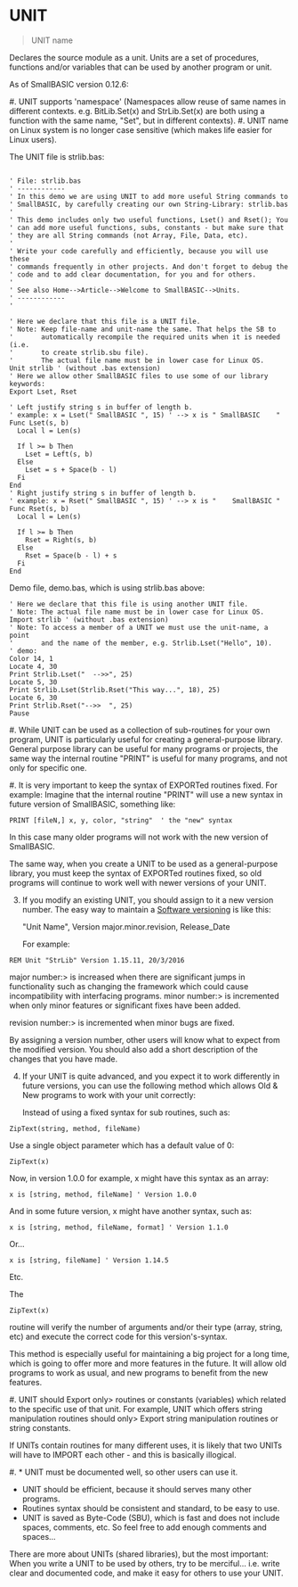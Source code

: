 # UNIT

> UNIT name

Declares the source module as a unit. Units are a set of procedures, functions and/or variables that can be used by another program or unit.

As of SmallBASIC version 0.12.6:

#. UNIT supports 'namespace' (Namespaces allow reuse of same names in different contexts. e.g. BitLib.Set(x) and StrLib.Set(x) are both using a function with the same name, "Set", but in different contexts).
#. UNIT name on Linux system is no longer case sensitive (which makes life easier for Linux users).

The UNIT file is strlib.bas:

~~~

' File: strlib.bas
' ------------
' In this demo we are using UNIT to add more useful String commands to
' SmallBASIC, by carefully creating our own String-Library: strlib.bas
'
' This demo includes only two useful functions, Lset() and Rset(); You
' can add more useful functions, subs, constants - but make sure that
' they are all String commands (not Array, File, Data, etc).
'
' Write your code carefully and efficiently, because you will use these
' commands frequently in other projects. And don't forget to debug the
' code and to add clear documentation, for you and for others.
'
' See also Home-->Article-->Welcome to SmallBASIC-->Units.
' ------------
'

' Here we declare that this file is a UNIT file.
' Note: Keep file-name and unit-name the same. That helps the SB to
'       automatically recompile the required units when it is needed (i.e.
'       to create strlib.sbu file).
'       The actual file name must be in lower case for Linux OS.
Unit strlib ' (without .bas extension)
' Here we allow other SmallBASIC files to use some of our library keywords:
Export Lset, Rset

' Left justify string s in buffer of length b.
' example: x = Lset(" SmallBASIC ", 15) ' --> x is " SmallBASIC    "
Func Lset(s, b)
  Local l = Len(s)

  If l >= b Then
    Lset = Left(s, b)
  Else
    Lset = s + Space(b - l)
  Fi
End
' Right justify string s in buffer of length b.
' example: x = Rset(" SmallBASIC ", 15) ' --> x is "    SmallBASIC "
Func Rset(s, b)
  Local l = Len(s)

  If l >= b Then
    Rset = Right(s, b)
  Else
    Rset = Space(b - l) + s
  Fi
End

~~~

Demo file, demo.bas, which is using strlib.bas above:

~~~
' Here we declare that this file is using another UNIT file.
' Note: The actual file name must be in lower case for Linux OS.
Import strlib ' (without .bas extension)
' Note: To access a member of a UNIT we must use the unit-name, a point
'       and the name of the member, e.g. Strlib.Lset("Hello", 10).
' demo:
Color 14, 1
Locate 4, 30
Print Strlib.Lset("  -->>", 25)
Locate 5, 30
Print Strlib.Lset(Strlib.Rset("This way...", 18), 25)
Locate 6, 30
Print Strlib.Rset("-->>  ", 25)
Pause
~~~

#. While UNIT can be used as a collection of sub-routines for your own
   program, UNIT is particularly useful for creating a general-purpose
   library.
   General purpose library can be useful for many programs or projects,
   the same way the internal routine "PRINT" is useful for many programs,
   and not only for specific one.

#. It is very important to keep the syntax of EXPORTed routines fixed.
   For example:
   Imagine that the internal routine "PRINT" will use a new syntax in
   future version of SmallBASIC, something like:

~~~
PRINT [fileN,] x, y, color, "string"  ' the "new" syntax
~~~

   In this case many older programs will not work with the new version
   of SmallBASIC.

   The same way, when you create a UNIT to be used as a general-purpose
   library, you must keep the syntax of EXPORTed routines fixed, so old
   programs will continue to work well with newer versions of your UNIT.

3. If you modify an existing UNIT, you should assign to it a new version number.
   The easy way to maintain a <a href=https://en.wikipedia.org/wiki/Software_versioning> Software versioning</a> is like this:

   "Unit Name", Version major.minor.revision, Release_Date

   For example:

~~~
REM Unit "StrLib" Version 1.15.11, 20/3/2016
~~~

   major number:> is increased when there are significant jumps in functionality such as changing the framework which could cause incompatibility with interfacing programs.
   minor number:> is incremented when only minor features or significant fixes have been added.

   revision number:> is incremented when minor bugs are fixed.

   By assigning a version number, other users will know what to expect from the
   modified version. You should also add a short description of the changes
   that you have made.

4. If your UNIT is quite advanced, and you expect it to work differently in
   future versions, you can use the following method which allows Old & New
   programs to work with your unit correctly:

   Instead of using a fixed syntax for sub routines, such as:


~~~
ZipText(string, method, fileName)
~~~


   Use a single object parameter which has a default value of 0:


~~~
ZipText(x)
~~~


   Now, in version 1.0.0 for example, x might have this syntax as an array:


~~~
x is [string, method, fileName] ' Version 1.0.0
~~~

   And in some future version, x might have another syntax, such as:


~~~
x is [string, method, fileName, format] ' Version 1.1.0
~~~

   Or...

~~~
x is [string, fileName] ' Version 1.14.5
~~~

   Etc.

   The

~~~
ZipText(x)
~~~

routine will verify the number of arguments
and/or their type (array, string, etc) and execute the correct code for this
version's-syntax.

   This method is especially useful for maintaining a big project for a long
   time, which is going to offer more and more features in the future. It will
   allow old programs to work as usual, and new programs to benefit from the
   new features.

#. UNIT should Export only> routines or constants (variables)
   which related to the specific use of that unit.
   For example, UNIT which offers string manipulation routines should only>
   Export string manipulation routines or string constants.

   If UNITs contain routines for many different uses, it is likely that two
   UNITs will have to IMPORT each other - and this is basically illogical.

#. * UNIT must be documented well, so other users can use it.
   * UNIT should be efficient, because it should serves many other programs.
   * Routines syntax should be consistent and standard, to be easy to use.
   * UNIT is saved as Byte-Code (SBU), which is fast and does not include
     spaces, comments, etc. So feel free to add enough comments and spaces...

There are more about UNITs (shared libraries), but the most important:
 When you write a UNIT to be used by others, try to be merciful... i.e.
 write clear and documented code, and make it easy for others to use your
 UNIT.

